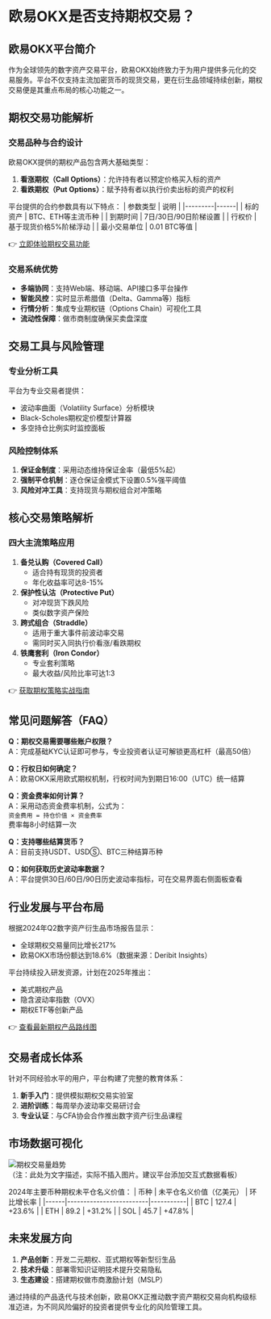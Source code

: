# 欧易OKX是否支持期权交易？

## 欧易OKX平台简介

作为全球领先的数字资产交易平台，欧易OKX始终致力于为用户提供多元化的交易服务。平台不仅支持主流加密货币的现货交易，更在衍生品领域持续创新，期权交易便是其重点布局的核心功能之一。

## 期权交易功能解析

### 交易品种与合约设计
欧易OKX提供的期权产品包含两大基础类型：
1. **看涨期权（Call Options）**：允许持有者以预定价格买入标的资产
2. **看跌期权（Put Options）**：赋予持有者以执行价卖出标的资产的权利

平台提供的合约参数具有以下特点：
| 参数类型 | 说明 |
|---------|------|
| 标的资产 | BTC、ETH等主流币种 |
| 到期时间 | 7日/30日/90日阶梯设置 |
| 行权价 | 基于现货价格5%阶梯浮动 |
| 最小交易单位 | 0.01 BTC等值 |

👉 [立即体验期权交易功能](https://bit.ly/okx_welcome)

### 交易系统优势
- **多端协同**：支持Web端、移动端、API接口多平台操作
- **智能风控**：实时显示希腊值（Delta、Gamma等）指标
- **行情分析**：集成专业期权链（Options Chain）可视化工具
- **流动性保障**：做市商制度确保买卖盘深度

## 交易工具与风险管理

### 专业分析工具
平台为专业交易者提供：
- 波动率曲面（Volatility Surface）分析模块
- Black-Scholes期权定价模型计算器
- 多空持仓比例实时监控面板

### 风险控制体系
1. **保证金制度**：采用动态维持保证金率（最低5%起）
2. **强制平仓机制**：逐仓保证金模式下设置0.5%强平阈值
3. **风险对冲工具**：支持现货与期权组合对冲策略

## 核心交易策略解析

### 四大主流策略应用
1. **备兑认购（Covered Call）**
   - 适合持有现货的投资者
   - 年化收益率可达8-15%
2. **保护性认沽（Protective Put）**
   - 对冲现货下跌风险
   - 类似数字资产保险
3. **跨式组合（Straddle）**
   - 适用于重大事件前波动率交易
   - 需同时买入同执行价看涨/看跌期权
4. **铁鹰套利（Iron Condor）**
   - 专业套利策略
   - 最大收益/风险比率可达1:3

👉 [获取期权策略实战指南](https://bit.ly/okx_welcome)

## 常见问题解答（FAQ）

**Q：期权交易需要哪些账户权限？**  
A：完成基础KYC认证即可参与，专业投资者认证可解锁更高杠杆（最高50倍）

**Q：行权日如何确定？**  
A：欧易OKX采用欧式期权机制，行权时间为到期日16:00（UTC）统一结算

**Q：资金费率如何计算？**  
A：采用动态资金费率机制，公式为：  
`资金费用 = 持仓价值 × 资金费率`  
费率每8小时结算一次

**Q：支持哪些结算货币？**  
A：目前支持USDT、USDⓈ、BTC三种结算币种

**Q：如何获取历史波动率数据？**  
A：平台提供30日/60日/90日历史波动率指标，可在交易界面右侧面板查看

## 行业发展与平台布局

根据2024年Q2数字资产衍生品市场报告显示：
- 全球期权交易量同比增长217%
- 欧易OKX市场份额达到18.6%（数据来源：Deribit Insights）

平台持续投入研发资源，计划在2025年推出：
- 美式期权产品
- 隐含波动率指数（OVX）
- 期权ETF等创新产品

👉 [查看最新期权产品路线图](https://bit.ly/okx_welcome)

## 交易者成长体系

针对不同经验水平的用户，平台构建了完整的教育体系：
1. **新手入门**：提供模拟期权交易实验室
2. **进阶训练**：每周举办波动率交易研讨会
3. **专业认证**：与CFA协会合作推出数字资产衍生品课程

## 市场数据可视化

![期权交易量趋势](https://example.com/option-volume-chart)  
（注：此处为文字描述，实际不插入图片。建议平台添加交互式数据看板）

2024年主要币种期权未平仓名义价值：
| 币种 | 未平仓名义价值（亿美元） | 环比增长率 |
|------|-------------------------|-----------|
| BTC  | 127.4                  | +23.6%    |
| ETH  | 89.2                   | +31.2%    |
| SOL  | 45.7                   | +47.8%    |

## 未来发展方向

1. **产品创新**：开发二元期权、亚式期权等新型衍生品
2. **技术升级**：部署零知识证明技术提升交易隐私
3. **生态建设**：搭建期权做市商激励计划（MSLP）

通过持续的产品迭代与技术创新，欧易OKX正推动数字资产期权交易向机构级标准迈进，为不同风险偏好的投资者提供专业化的风险管理工具。